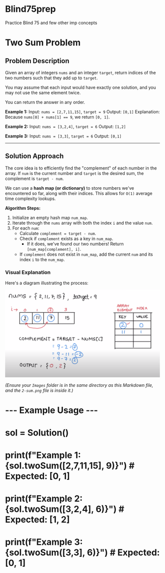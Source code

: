 # Blind75prep
Practice Blind 75 and few other imp concepts


# Two Sum Problem

## Problem Description

Given an array of integers `nums` and an integer `target`, return indices of the two numbers such that they add up to `target`.

You may assume that each input would have exactly one solution, and you may not use the same element twice.

You can return the answer in any order.

**Example 1:**
Input: `nums = [2,7,11,15]`, `target = 9`
Output: `[0,1]`
Explanation: Because `nums[0] + nums[1] == 9`, we return `[0, 1]`.

**Example 2:**
Input: `nums = [3,2,4]`, `target = 6`
Output: `[1,2]`

**Example 3:**
Input: `nums = [3,3]`, `target = 6`
Output: `[0,1]`

---

## Solution Approach

The core idea is to efficiently find the "complement" of each number in the array. If `num` is the current number and `target` is the desired sum, the complement is `target - num`.

We can use a **hash map (or dictionary)** to store numbers we've encountered so far, along with their indices. This allows for `O(1)` average time complexity lookups.

**Algorithm Steps:**

1.  Initialize an empty hash map `num_map`.
2.  Iterate through the `nums` array with both the index `i` and the value `num`.
3.  For each `num`:
    * Calculate `complement = target - num`.
    * Check if `complement` exists as a key in `num_map`.
        * If it does, we've found our two numbers! Return `[num_map[complement], i]`.
    * If `complement` does not exist in `num_map`, add the current `num` and its index `i` to the `num_map`.

### Visual Explanation

Here's a diagram illustrating the process:

![My Diagram](Images/2-sum.png)

*(Ensure your `Images` folder is in the same directory as this Markdown file, and the `2-sum.png` file is inside it.)*


# --- Example Usage ---
# sol = Solution()

# print(f"Example 1: {sol.twoSum([2,7,11,15], 9)}")  # Expected: [0, 1]
# print(f"Example 2: {sol.twoSum([3,2,4], 6)}")      # Expected: [1, 2]
# print(f"Example 3: {sol.twoSum([3,3], 6)}")        # Expected: [0, 1]
